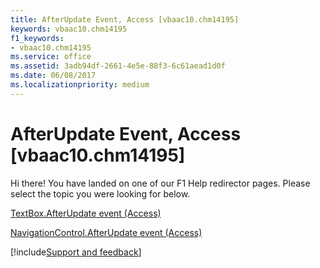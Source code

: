 ```yaml
---
title: AfterUpdate Event, Access [vbaac10.chm14195]
keywords: vbaac10.chm14195
f1_keywords:
- vbaac10.chm14195
ms.service: office
ms.assetid: 3adb94df-2661-4e5e-88f3-6c61aead1d0f
ms.date: 06/08/2017
ms.localizationpriority: medium
---
```



# AfterUpdate Event, Access [vbaac10.chm14195]

Hi there! You have landed on one of our F1 Help redirector pages. Please select the topic you were looking for below.

[TextBox.AfterUpdate event (Access)](https://msdn.microsoft.com/library/609ef5f3-3894-85eb-4879-5db3fc7ff188%28Office.15%29.aspx)

[NavigationControl.AfterUpdate event (Access)](https://msdn.microsoft.com/library/ae34fff1-4521-4ec3-707a-f1f2c49f7946%28Office.15%29.aspx)

[!include[Support and feedback](~/includes/feedback-boilerplate.md)]